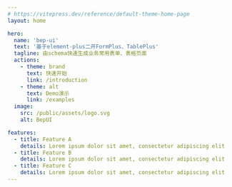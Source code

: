 ```yaml
---
# https://vitepress.dev/reference/default-theme-home-page
layout: home

hero:
  name: 'bep-ui'
  text: '基于element-plus二开FormPlus、TablePlus'
  tagline: 由schema快速生成业务常用表单、表格页面
  actions:
    - theme: brand
      text: 快速开始
      link: /introduction
    - theme: alt
      text: Demo演示
      link: /examples
  image:
    src: /public/assets/logo.svg
    alt: BepUI

features:
  - title: Feature A
    details: Lorem ipsum dolor sit amet, consectetur adipiscing elit
  - title: Feature B
    details: Lorem ipsum dolor sit amet, consectetur adipiscing elit
  - title: Feature C
    details: Lorem ipsum dolor sit amet, consectetur adipiscing elit
---
```


